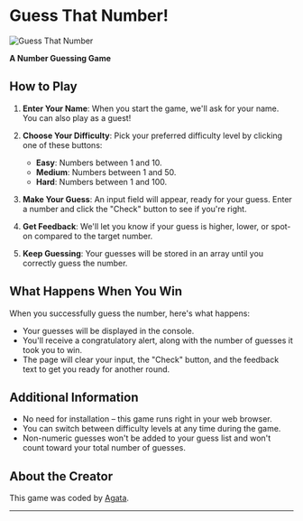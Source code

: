 # Guess That Number!

![Guess That Number](https://ak-run.github.io/guess-that-number/)

**A Number Guessing Game**

## How to Play

1. **Enter Your Name**: When you start the game, we'll ask for your name. You can also play as a guest!

2. **Choose Your Difficulty**: Pick your preferred difficulty level by clicking one of these buttons:
   - **Easy**: Numbers between 1 and 10.
   - **Medium**: Numbers between 1 and 50.
   - **Hard**: Numbers between 1 and 100.

3. **Make Your Guess**: An input field will appear, ready for your guess. Enter a number and click the "Check" button to see if you're right.

4. **Get Feedback**: We'll let you know if your guess is higher, lower, or spot-on compared to the target number.

5. **Keep Guessing**: Your guesses will be stored in an array until you correctly guess the number.

## What Happens When You Win

When you successfully guess the number, here's what happens:

- Your guesses will be displayed in the console.
- You'll receive a congratulatory alert, along with the number of guesses it took you to win.
- The page will clear your input, the "Check" button, and the feedback text to get you ready for another round.

## Additional Information

- No need for installation – this game runs right in your web browser.
- You can switch between difficulty levels at any time during the game.
- Non-numeric guesses won't be added to your guess list and won't count toward your total number of guesses.

## About the Creator

This game was coded by [Agata](https://github.com/ak-run).

---